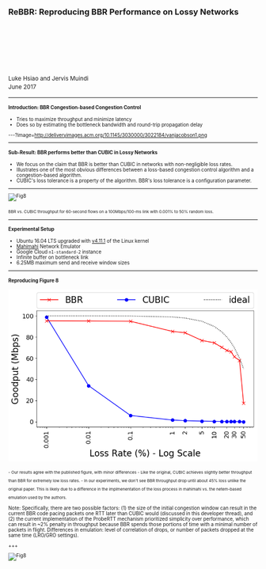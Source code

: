 ### ReBBR: Reproducing BBR Performance on Lossy Networks

<br>
<br>
<br>
<br>
<br>

<small>Luke Hsiao and Jervis Muindi</small>  
<small>June 2017<small>

---

#### Introduction: BBR Congestion-based Congestion Control  

- Tries to maximize throughput and minimize latency
- Does so by estimating the bottleneck bandwidth and round-trip propagation
  delay

---?image=http://deliveryimages.acm.org/10.1145/3030000/3022184/vanjacobson1.png


---

#### Sub-Result: BBR performs better than CUBIC in Lossy Networks  
- We focus on the claim that BBR is better than CUBIC in networks with
  non-negligible loss rates.
- Illustrates one of the most obvious differences between a loss-based
  congestion control algorithm and a congestion-based algorithm.
- CUBIC's loss tolerance is a property of the algorithm. BBR's loss tolerance
  is a configuration parameter.

---

![Fig8](http://deliveryimages.acm.org/10.1145/3030000/3022184/vanjacobson8.png)

<small>
BBR vs. CUBIC throughput for 60-second flows on a 100Mbps/100-ms link with
0.001% to 50% random loss.
</small>

---

#### Experimental Setup  
- Ubuntu 16.04 LTS upgraded with [v4.11.1](http://kernel.ubuntu.com/~kernel-ppa/mainline/v4.11.1/) of the Linux kernel
- [Mahimahi](http://mahimahi.mit.edu/) Network Emulator
- Google Cloud `n1-standard-2` instance
- Infinite buffer on bottleneck link
- 6.25MB maximum send and receive window sizes

---

#### Reproducing Figure 8

![our_fig_8](mahimahi/figures/figure8.png)

<small>
- Our results agree with the published figure, with minor differences
  - Like the original, CUBIC achieves slightly better throughput than BBR for
    extremely low loss rates.
  - In our experiments, we don't see BBR throughput drop until about 45% loss
    unlike the original paper. This is likely due to a difference in the
    implmenentation of the loss process in mahimahi vs. the netem-based
    emulation used by the authors.
</small>

Note:
Specifically, there are two possible factors: (1) the size of the initial
congestion window can result in the current BBR code pacing packets one RTT
later than CUBIC would (discussed in this developer thread), and (2) the
current implementation of the ProbeRTT mechanism prioritized simplicity over
performance, which can result in ~2% penalty in throughput because BBR spends
those portions of time with a minimal number of packets in flight.
Differences in emulation: level of correlation of drops, or number of packets
dropped at the same time (LRO/GRO settings).

+++

![Fig8](http://deliveryimages.acm.org/10.1145/3030000/3022184/vanjacobson8.png)
